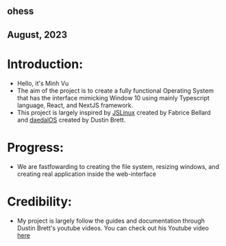 ## ohess

## August, 2023

# Introduction:
- Hello, it's Minh Vu
- The aim of the project is to create a fully functional Operating System that has the interface mimicking Window 10 using mainly Typescript language, React, and NextJS framework.
- This project is largely inspired by [JSLinux](https://bellard.org/jslinux/) created by Fabrice Bellard and [daedalOS](https://dustinbrett.com/) created by Dustin Brett.

# Progress:
- We are fastfowarding to creating the file system, resizing windows, and creating real application inside the web-interface

# Credibility:
- My project is largely follow the guides and documentation through Dustin Brett's youtube videos. You can check out his Youtube video [here](https://www.youtube.com/@DustinBrett)


<!-- This is a [Next.js](https://nextjs.org/) project bootstrapped with [`create-next-app`](https://github.com/vercel/next.js/tree/canary/packages/create-next-app).

## Getting Started

First, run the development server:

```bash
npm run dev
# or
yarn dev
# or
pnpm dev
```

Open [http://localhost:3000](http://localhost:3000) with your browser to see the result.

You can start editing the page by modifying `app/page.tsx`. The page auto-updates as you edit the file.

This project uses [`next/font`](https://nextjs.org/docs/basic-features/font-optimization) to automatically optimize and load Inter, a custom Google Font.

## Learn More

To learn more about Next.js, take a look at the following resources:

- [Next.js Documentation](https://nextjs.org/docs) - learn about Next.js features and API.
- [Learn Next.js](https://nextjs.org/learn) - an interactive Next.js tutorial.

You can check out [the Next.js GitHub repository](https://github.com/vercel/next.js/) - your feedback and contributions are welcome!

## Deploy on Vercel

The easiest way to deploy your Next.js app is to use the [Vercel Platform](https://vercel.com/new?utm_medium=default-template&filter=next.js&utm_source=create-next-app&utm_campaign=create-next-app-readme) from the creators of Next.js.

Check out our [Next.js deployment documentation](https://nextjs.org/docs/deployment) for more details. -->
